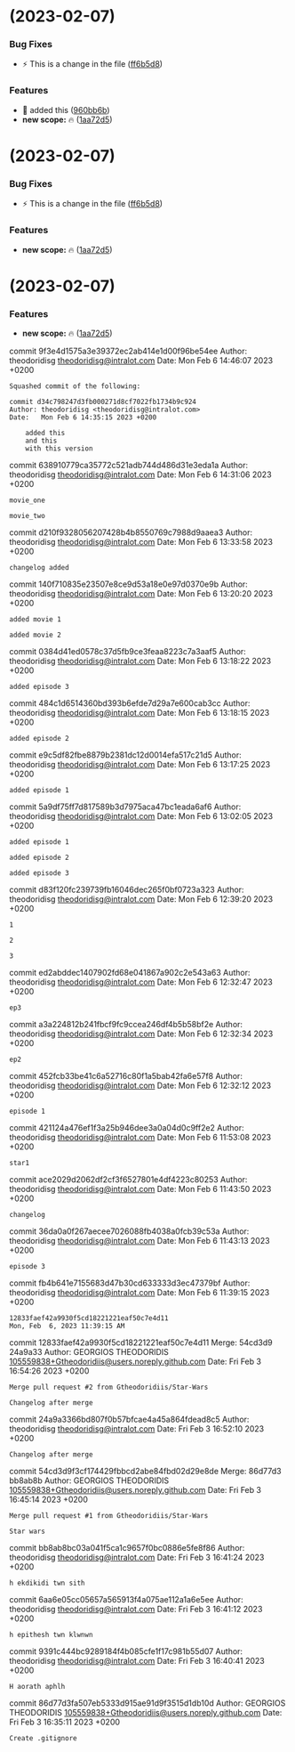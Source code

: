 #  (2023-02-07)


### Bug Fixes

* :zap: This is a change in the file ([ff6b5d8](https://github.com/Gtheodoridiis/Change/commit/ff6b5d8a611d2da191babfe2a243ef7e977bfcb1))


### Features

* :memo: added this ([960bb6b](https://github.com/Gtheodoridiis/Change/commit/960bb6bbd74e4b6df7e2da0ea143bc8b4f10ad13))
* **new scope:** :fire: ([1aa72d5](https://github.com/Gtheodoridiis/Change/commit/1aa72d5cb4539fb0146a235a4a90d90452907b12))



#  (2023-02-07)


### Bug Fixes

* :zap: This is a change in the file ([ff6b5d8](https://github.com/Gtheodoridiis/Change/commit/ff6b5d8a611d2da191babfe2a243ef7e977bfcb1))


### Features

* **new scope:** :fire: ([1aa72d5](https://github.com/Gtheodoridiis/Change/commit/1aa72d5cb4539fb0146a235a4a90d90452907b12))



#  (2023-02-07)


### Features

* **new scope:** :fire: ([1aa72d5](https://github.com/Gtheodoridiis/Change/commit/1aa72d5cb4539fb0146a235a4a90d90452907b12))



commit 9f3e4d1575a3e39372ec2ab414e1d00f96be54ee
Author: theodoridisg <theodoridisg@intralot.com>
Date:   Mon Feb 6 14:46:07 2023 +0200

    Squashed commit of the following:
    
    commit d34c798247d3fb000271d8cf7022fb1734b9c924
    Author: theodoridisg <theodoridisg@intralot.com>
    Date:   Mon Feb 6 14:35:15 2023 +0200
    
        added this
        and this
        with this version

commit 638910779ca35772c521adb744d486d31e3eda1a
Author: theodoridisg <theodoridisg@intralot.com>
Date:   Mon Feb 6 14:31:06 2023 +0200

    movie_one
    
    movie_two

commit d210f9328056207428b4b8550769c7988d9aaea3
Author: theodoridisg <theodoridisg@intralot.com>
Date:   Mon Feb 6 13:33:58 2023 +0200

    changelog added

commit 140f710835e23507e8ce9d53a18e0e97d0370e9b
Author: theodoridisg <theodoridisg@intralot.com>
Date:   Mon Feb 6 13:20:20 2023 +0200

    added movie 1
    
    added movie 2

commit 0384d41ed0578c37d5fb9ce3feaa8223c7a3aaf5
Author: theodoridisg <theodoridisg@intralot.com>
Date:   Mon Feb 6 13:18:22 2023 +0200

    added episode 3

commit 484c1d6514360bd393b6efde7d29a7e600cab3cc
Author: theodoridisg <theodoridisg@intralot.com>
Date:   Mon Feb 6 13:18:15 2023 +0200

    added episode 2

commit e9c5df82fbe8879b2381dc12d0014efa517c21d5
Author: theodoridisg <theodoridisg@intralot.com>
Date:   Mon Feb 6 13:17:25 2023 +0200

    added episode 1

commit 5a9df75ff7d817589b3d7975aca47bc1eada6af6
Author: theodoridisg <theodoridisg@intralot.com>
Date:   Mon Feb 6 13:02:05 2023 +0200

    added episode 1
    
    added episode 2
    
    added episode 3

commit d83f120fc239739fb16046dec265f0bf0723a323
Author: theodoridisg <theodoridisg@intralot.com>
Date:   Mon Feb 6 12:39:20 2023 +0200

    1
    
    2
    
    3

commit ed2abddec1407902fd68e041867a902c2e543a63
Author: theodoridisg <theodoridisg@intralot.com>
Date:   Mon Feb 6 12:32:47 2023 +0200

    ep3

commit a3a224812b241fbcf9fc9ccea246df4b5b58bf2e
Author: theodoridisg <theodoridisg@intralot.com>
Date:   Mon Feb 6 12:32:34 2023 +0200

    ep2

commit 452fcb33be41c6a52716c80f1a5bab42fa6e57f8
Author: theodoridisg <theodoridisg@intralot.com>
Date:   Mon Feb 6 12:32:12 2023 +0200

    episode 1

commit 421124a476ef1f3a25b946dee3a0a04d0c9ff2e2
Author: theodoridisg <theodoridisg@intralot.com>
Date:   Mon Feb 6 11:53:08 2023 +0200

    star1

commit ace2029d2062df2cf3f6527801e4df4223c80253
Author: theodoridisg <theodoridisg@intralot.com>
Date:   Mon Feb 6 11:43:50 2023 +0200

    changelog

commit 36da0a0f267aecee7026088fb4038a0fcb39c53a
Author: theodoridisg <theodoridisg@intralot.com>
Date:   Mon Feb 6 11:43:13 2023 +0200

    episode 3

commit fb4b641e7155683d47b30cd633333d3ec47379bf
Author: theodoridisg <theodoridisg@intralot.com>
Date:   Mon Feb 6 11:39:15 2023 +0200

    12833faef42a9930f5cd18221221eaf50c7e4d11
    Mon, Feb  6, 2023 11:39:15 AM

commit 12833faef42a9930f5cd18221221eaf50c7e4d11
Merge: 54cd3d9 24a9a33
Author: GEORGIOS THEODORIDIS <105559838+Gtheodoridiis@users.noreply.github.com>
Date:   Fri Feb 3 16:54:26 2023 +0200

    Merge pull request #2 from Gtheodoridiis/Star-Wars
    
    Changelog after merge

commit 24a9a3366bd807f0b57bfcae4a45a864fdead8c5
Author: theodoridisg <theodoridisg@intralot.com>
Date:   Fri Feb 3 16:52:10 2023 +0200

    Changelog after merge

commit 54cd3d9f3cf174429fbbcd2abe84fbd02d29e8de
Merge: 86d77d3 bb8ab8b
Author: GEORGIOS THEODORIDIS <105559838+Gtheodoridiis@users.noreply.github.com>
Date:   Fri Feb 3 16:45:14 2023 +0200

    Merge pull request #1 from Gtheodoridiis/Star-Wars
    
    Star wars

commit bb8ab8bc03a041f5ca1c9657f0bc0886e5fe8f86
Author: theodoridisg <theodoridisg@intralot.com>
Date:   Fri Feb 3 16:41:24 2023 +0200

    h ekdikidi twn sith

commit 6aa6e05cc05657a565913f4a075ae112a1a6e5ee
Author: theodoridisg <theodoridisg@intralot.com>
Date:   Fri Feb 3 16:41:12 2023 +0200

    h epithesh twn klwnwn

commit 9391c444bc9289184f4b085cfe1f17c981b55d07
Author: theodoridisg <theodoridisg@intralot.com>
Date:   Fri Feb 3 16:40:41 2023 +0200

    H aorath aphlh

commit 86d77d3fa507eb5333d915ae91d9f3515d1db10d
Author: GEORGIOS THEODORIDIS <105559838+Gtheodoridiis@users.noreply.github.com>
Date:   Fri Feb 3 16:35:11 2023 +0200

    Create .gitignore
